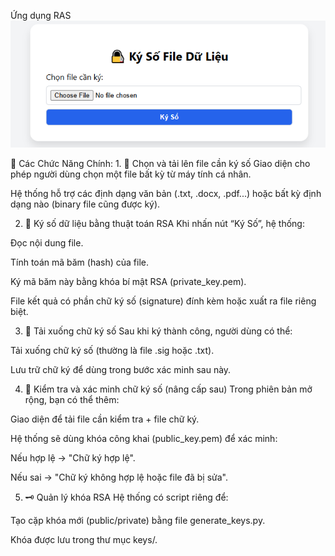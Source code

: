 Ứng dụng RAS
<img src="anhRAS.png" alt="Ứng dụng RAS"> 
<p>🔧 Các Chức Năng Chính:
1. 📂 Chọn và tải lên file cần ký số
Giao diện cho phép người dùng chọn một file bất kỳ từ máy tính cá nhân.

Hệ thống hỗ trợ các định dạng văn bản (.txt, .docx, .pdf...) hoặc bất kỳ định dạng nào (binary file cũng được ký).

2. 🔐 Ký số dữ liệu bằng thuật toán RSA
Khi nhấn nút “Ký Số”, hệ thống:

Đọc nội dung file.

Tính toán mã băm (hash) của file.

Ký mã băm này bằng khóa bí mật RSA (private_key.pem).

File kết quả có phần chữ ký số (signature) đính kèm hoặc xuất ra file riêng biệt.

3. 🧾 Tải xuống chữ ký số
Sau khi ký thành công, người dùng có thể:

Tải xuống chữ ký số (thường là file .sig hoặc .txt).

Lưu trữ chữ ký để dùng trong bước xác minh sau này.

4. 📜 Kiểm tra và xác minh chữ ký số (nâng cấp sau)
Trong phiên bản mở rộng, bạn có thể thêm:

Giao diện để tải file cần kiểm tra + file chữ ký.

Hệ thống sẽ dùng khóa công khai (public_key.pem) để xác minh:

Nếu hợp lệ → "Chữ ký hợp lệ".

Nếu sai → "Chữ ký không hợp lệ hoặc file đã bị sửa".

5. 🗝️ Quản lý khóa RSA
Hệ thống có script riêng để:

Tạo cặp khóa mới (public/private) bằng file generate_keys.py.

Khóa được lưu trong thư mục keys/.</p>
